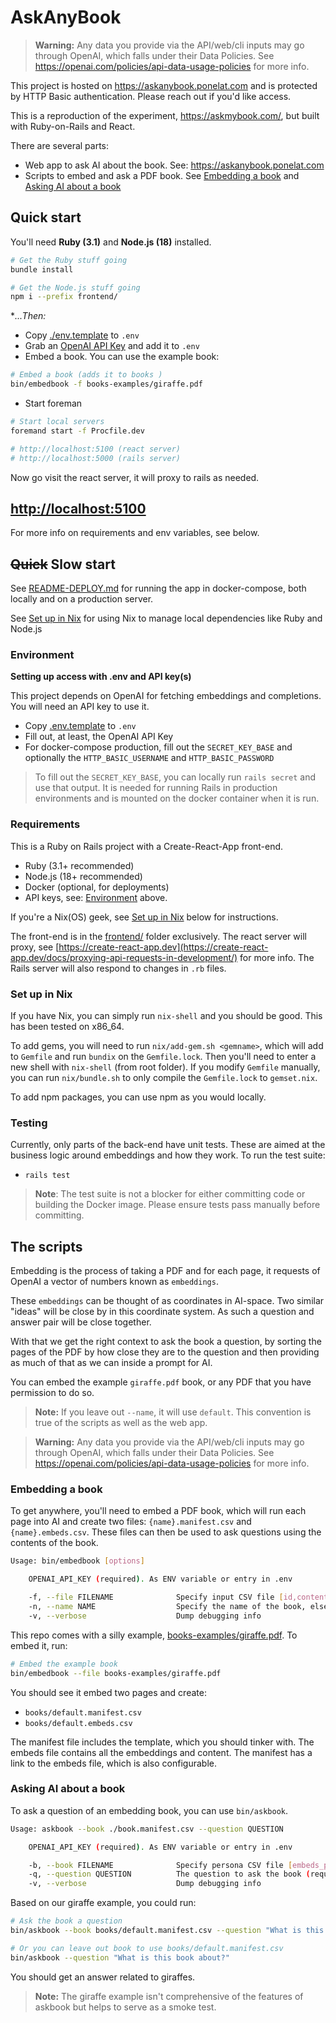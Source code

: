 # AskAnyBook

> **Warning:**
> Any data you provide via the API/web/cli inputs may go through OpenAI, which falls under their Data Policies. See https://openai.com/policies/api-data-usage-policies for more info.

This project is hosted on https://askanybook.ponelat.com and is protected by HTTP Basic authentication. Please reach out if you'd like access.

This is a reproduction of the experiment, https://askmybook.com/, but built with Ruby-on-Rails and React.

There are several parts:

- Web app to ask AI about the book. See: https://askanybook.ponelat.com
- Scripts to embed and ask a PDF book. See [Embedding a book](#embedding-a-book) and [Asking AI about a book](#asking-ai-about-a-book)

## Quick start

You'll need **Ruby (3.1)** and **Node.js (18)** installed.

```sh
# Get the Ruby stuff going
bundle install

# Get the Node.js stuff going
npm i --prefix frontend/
```

**...Then:* 

- Copy [./env.template](./.env.template) to `.env`
- Grab an [OpenAI API Key](https://platform.openai.com/account/api-keys) and add it to `.env`
- Embed a book. You can use the example book:

```sh
# Embed a book (adds it to books )
bin/embedbook -f books-examples/giraffe.pdf
```

- Start foreman

```sh
# Start local servers
foremand start -f Procfile.dev

# http://localhost:5100 (react server)
# http://localhost:5000 (rails server)
```

Now go visit the react server, it will proxy to rails as needed. 

<h2> <a href="http://localhost:5100">http://localhost:5100</a></h2>

For more info on requirements and env variables, see below.

## ~~Quick~~ Slow start

See [README-DEPLOY.md](./README-DEPLOY.md) for running the app in docker-compose, both locally and on a production server.

See [Set up in Nix](#set-up-in-nix) for using Nix to manage local dependencies like Ruby and Node.js

### Environment

**Setting up access with .env and API key(s)**

This project depends on OpenAI for fetching embeddings and completions. You will need an API key to use it.

- Copy [.env.template](.env.template) to `.env`
- Fill out, at least, the OpenAI API Key
- For docker-compose production, fill out the `SECRET_KEY_BASE` and optionally the `HTTP_BASIC_USERNAME` and `HTTP_BASIC_PASSWORD`

> To fill out the `SECRET_KEY_BASE`, you can locally run `rails secret` and use that output. It is needed for running Rails in production environments and is mounted on the docker container when it is run.


### Requirements

This is a Ruby on Rails project with a Create-React-App front-end.

- Ruby (3.1+ recommended)
- Node.js (18+ recommended)
- Docker (optional, for deployments)
- API keys, see: [Environment](#environment) above.

If you're a Nix(OS) geek, see [Set up in Nix](#set-up-in-nix) below for instructions.

The front-end is in the [frontend/](frontend/) folder exclusively. The react server will proxy, see [https://create-react-app.dev](https://create-react-app.dev/docs/proxying-api-requests-in-development/) for more info.
The Rails server will also respond to changes in `.rb` files.

### Set up in Nix

If you have Nix, you can simply run `nix-shell` and you should be good.
This has been tested on x86_64.

To add gems, you will need to run `nix/add-gem.sh <gemname>`, which will add to `Gemfile` and run `bundix` on the `Gemfile.lock`. Then you'll need to enter a new shell with `nix-shell` (from root folder). If you modify `Gemfile` manually, you can run `nix/bundle.sh` to only compile the `Gemfile.lock` to `gemset.nix`.

To add npm packages, you can use npm as you would locally.

### Testing

Currently, only parts of the back-end have unit tests. These are aimed at the business logic around embeddings and how they work. To run the test suite:

- `rails test`

> **Note**: The test suite is not a blocker for either committing code or building the Docker image. Please ensure tests pass manually before committing.


## The scripts


Embedding is the process of taking a PDF and for each page, it requests of OpenAI a vector of numbers known as `embeddings`. 

These `embeddings` can be thought of as coordinates in AI-space. Two similar "ideas" will be close by in this coordinate system.
As such a question and answer pair will be close together.

With that we get the right context to ask the book a question, by sorting the pages of the PDF by how close they are to the question and then providing as much of that as we can inside a prompt for AI.

You can embed the example `giraffe.pdf` book, or any PDF that you have permission to do so.

> **Note:**
> If you leave out `--name`, it will use `default`. This convention is true of the scripts as well as the web app.


> **Warning:**
> Any data you provide via the API/web/cli inputs may go through OpenAI, which falls under their Data Policies. See https://openai.com/policies/api-data-usage-policies for more info.

### Embedding a book

To get anywhere, you'll need to embed a PDF book, which will run each page into AI and create two files: `{name}.manifest.csv` and `{name}.embeds.csv`. These files can then be used to ask questions using the contents of the book.

```sh
Usage: bin/embedbook [options]

	OPENAI_API_KEY (required). As ENV variable or entry in .env

    -f, --file FILENAME              Specify input CSV file [id,content] (required)
    -n, --name NAME                  Specify the name of the book, else it will be called "default" for use with the web app
    -v, --verbose                    Dump debugging info
```

This repo comes with a silly example, [books-examples/giraffe.pdf](books-examples/giraffe.pdf). To embed it, run:

```sh
# Embed the example book
bin/embedbook --file books-examples/giraffe.pdf
```

You should see it embed two pages and create:
- `books/default.manifest.csv`
- `books/default.embeds.csv`

The manifest file includes the template, which you should tinker with. The embeds file contains all the embeddings and content. The manifest has a link to the embeds file, which is also configurable.

### Asking AI about a book

To ask a question of an embedding book, you can use `bin/askbook`. 

```sh
Usage: askbook --book ./book.manifest.csv --question QUESTION

	OPENAI_API_KEY (required). As ENV variable or entry in .env

    -b, --book FILENAME              Specify persona CSV file [embeds_path,prompt_template] else defaults to books/default.manifest.csv
    -q, --question QUESTION          The question to ask the book (required). Typically wrapped in quotes
    -v, --verbose                    Dump debugging info
```

Based on our giraffe example, you could run:

```sh
# Ask the book a question
bin/askbook --book books/default.manifest.csv --question "What is this book about?"

# Or you can leave out book to use books/default.manifest.csv
bin/askbook --question "What is this book about?"
```

You should get an answer related to giraffes.

> **Note:**
> The giraffe example isn't comprehensive of the features of askbook but helps to serve as a smoke test.
